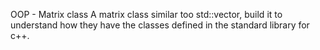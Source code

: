 OOP - Matrix class
A matrix class similar too std::vector, build it to understand how they have the classes defined in the standard library for c++.
